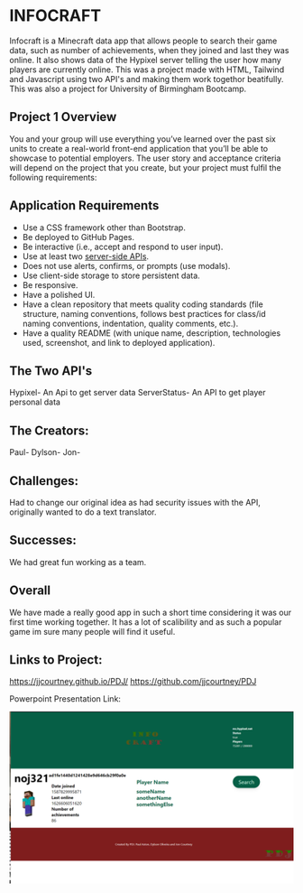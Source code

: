 # INFOCRAFT

Infocraft is a Minecraft data app that allows people to search their game data, such as number of achievements, when they joined and last they was online. It also shows data of the Hypixel server telling the user how many players are currently online. This was a project made with HTML, Tailwind and Javascript using two API's and making them work togethor beatifully. This was also a project for University of Birmingham Bootcamp.

## Project 1 Overview

You and your group will use everything you’ve learned over the past six units to create a real-world front-end application that you’ll be able to showcase to potential employers. The user story and acceptance criteria will depend on the project that you create, but your project must fulfil the following requirements:

## Application Requirements

* Use a CSS framework other than Bootstrap.
* Be deployed to GitHub Pages.
* Be interactive (i.e., accept and respond to user input).
* Use at least two [server-side APIs](https://coding-boot-camp.github.io/full-stack/apis/api-resources).
* Does not use alerts, confirms, or prompts (use modals).
* Use client-side storage to store persistent data.
* Be responsive.
* Have a polished UI.
* Have a clean repository that meets quality coding standards (file structure, naming conventions, follows best practices for class/id naming conventions, indentation, quality comments, etc.).
* Have a quality README (with unique name, description, technologies used, screenshot, and link to deployed application).

## The Two API's

Hypixel- An Api to get server data
ServerStatus- An API to get player personal data

## The Creators:

Paul- 
Dylson-
Jon-

## Challenges:

Had to change our original idea as had security issues with the API, originally wanted to do a text translator.

## Successes:

We had great fun working as a team.

## Overall

We have made a really good app in such a short time considering it was our first time working together. It has a lot of scalibility and as such a popular game im sure many people will find it useful.

## Links to Project:

https://jjcourtney.github.io/PDJ/
https://github.com/jjcourtney/PDJ

Powerpoint Presentation Link:

![Webpage Screenshot](./assets/images/InfocraftScreenShot.png)
